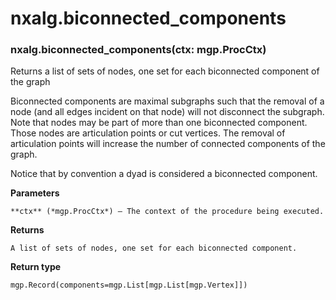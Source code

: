 # nxalg.biconnected_components


### nxalg.biconnected_components(ctx: mgp.ProcCtx)
Returns a list of sets of nodes, one set for each biconnected
component of the graph

Biconnected components are maximal subgraphs such that the removal of a
node (and all edges incident on that node) will not disconnect the
subgraph. Note that nodes may be part of more than one biconnected
component.  Those nodes are articulation points or cut vertices.  The
removal of articulation points will increase the number of connected
components of the graph.

Notice that by convention a dyad is considered a biconnected component.


**Parameters**

    **ctx** (*mgp.ProcCtx*) – The context of the procedure being executed.



**Returns**

    A list of sets of nodes, one set for each biconnected component.



**Return type**

    mgp.Record(components=mgp.List[mgp.List[mgp.Vertex]])
